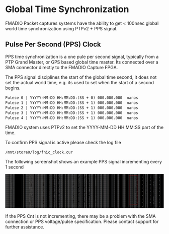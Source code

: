 # Global Time Synchronization

FMADIO Packet captures systems have the ability to get &lt; 100nsec global world time synchronization using PTPv2 + PPS signal.

## Pulse Per Second \(PPS\) Clock 

PPS time synchronization is a one pule per second signal, typically from a PTP Grand Master, or GPS based global time master. Its connected over a SMA connector directly to the FMADIO Capture FPGA.

The PPS signal disciplines the start of the global time second, it does not set the actual world time, e.g. its used to set when the start of a second begins.

```text
Pulese 0 | YYYYY-MM-DD HH:MM:DD:(SS + 0) 000.000.000  nanos
Pulese 1 | YYYYY-MM-DD HH:MM:DD:(SS + 1) 000.000.000  nanos
Pulese 2 | YYYYY-MM-DD HH:MM:DD:(SS + 1) 000.000.000  nanos
Pulese 3 | YYYYY-MM-DD HH:MM:DD:(SS + 1) 000.000.000  nanos
Pulese 4 | YYYYY-MM-DD HH:MM:DD:(SS + 1) 000.000.000  nanos
```

FMADIO system uses PTPv2 to set the YYYY-MM-DD HH:MM:SS part of the time.

To confirm PPS signal is active please check the log file

```text
/mnt/store0/log/fnic_clock.cur
```

The following screenshot shows an example PPS signal incrementing every 1 second

![PPS Signal Incrementing](../.gitbook/assets/image%20%2895%29.png)

If the PPS Cnt is not incrementing, there may be a problem with the SMA connection or PPS voltage/pulse specification. Please contact support for further assistance.

